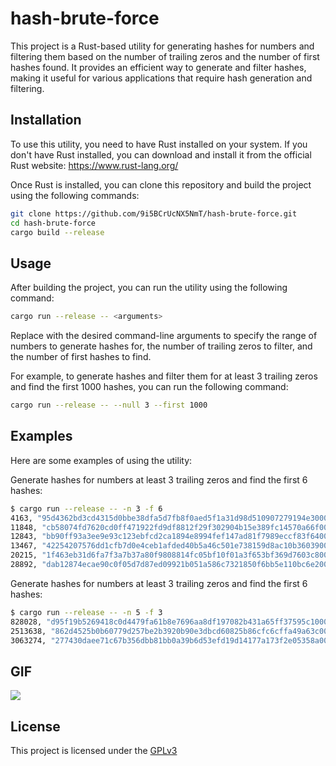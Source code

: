 # hash-brute-force
This project is a Rust-based utility for generating hashes for numbers and filtering them based on the number of trailing zeros and the number of first hashes found. It provides an efficient way to generate and filter hashes, making it useful for various applications that require hash generation and filtering.

## Installation

To use this utility, you need to have Rust installed on your system. If you don't have Rust installed, you can download and install it from the official Rust website: https://www.rust-lang.org/

Once Rust is installed, you can clone this repository and build the project using the following commands:
```bash
git clone https://github.com/9i5BCrUcNX5NmT/hash-brute-force.git
cd hash-brute-force
cargo build --release
```
## Usage

After building the project, you can run the utility using the following command:
```bash
cargo run --release -- <arguments>
```
Replace <arguments> with the desired command-line arguments to specify the range of numbers to generate hashes for, the number of trailing zeros to filter, and the number of first hashes to find.

For example, to generate hashes and filter them for at least 3 trailing zeros and find the first 1000 hashes, you can run the following command:

```bash
cargo run --release -- --null 3 --first 1000
```

## Examples

Here are some examples of using the utility:

Generate hashes for numbers at least 3 trailing zeros and find the first 6 hashes:
```bash
$ cargo run --release -- -n 3 -f 6
4163, "95d4362bd3cd4315d0bbe38dfa5d7fb8f0aed5f1a31d98d510907279194e3000"
11848, "cb58074fd7620cd0ff471922fd9df8812f29f302904b15e389fc14570a66f000"
12843, "bb90ff93a3ee9e93c123ebfcd2ca1894e8994fef147ad81f7989eccf83f64000"
13467, "42254207576dd1cfb7d0e4ceb1afded40b5a46c501e738159d8ac10b36039000"
20215, "1f463eb31d6fa7f3a7b37a80f9808814fc05bf10f01a3f653bf369d7603c8000"
28892, "dab12874ecae90c0f05d7d87ed09921b051a586c7321850f6bb5e110bc6e2000"
```
Generate hashes for numbers at least 3 trailing zeros and find the first 6 hashes:
```bash
$ cargo run --release -- -n 5 -f 3
828028, "d95f19b5269418c0d4479fa61b8e7696aa8df197082b431a65ff37595c100000"
2513638, "862d4525b0b60779d257be2b3920b90e3dbcd60825b86cfc6cffa49a63c00000"
3063274, "277430daee71c67b356dbb81bb0a39b6d53efd19d14177a173f2e05358a00000"
```

## GIF

![](https://github.com/9i5BCrUcNX5NmT/hash-brute-force/assets/88964539/8e5fe52f-7330-485a-8e43-d53d3fc1fbc5)




## License

This project is licensed under the [GPLv3](https://www.gnu.org/licenses/gpl-3.0.html#license-text)
